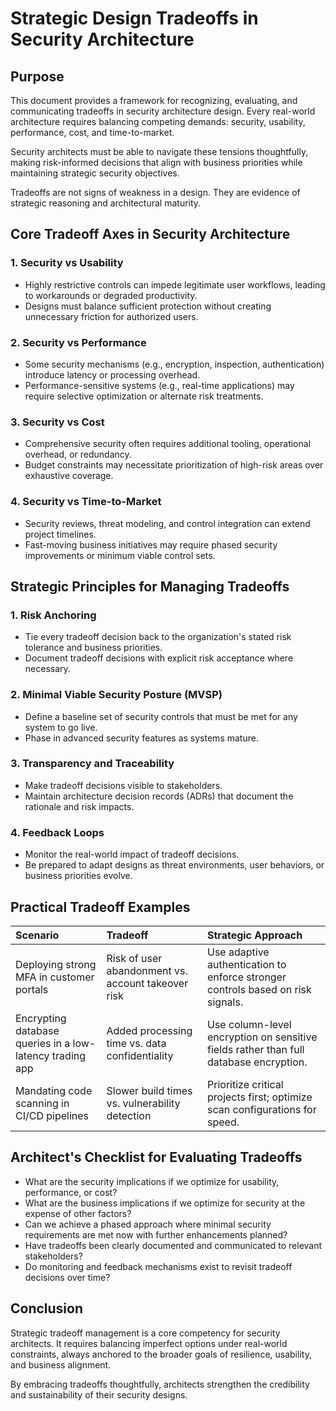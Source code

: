 # Strategic Design Tradeoffs in Security Architecture

## Purpose

This document provides a framework for recognizing, evaluating, and communicating tradeoffs in security architecture design. Every real-world architecture requires balancing competing demands: security, usability, performance, cost, and time-to-market.

Security architects must be able to navigate these tensions thoughtfully, making risk-informed decisions that align with business priorities while maintaining strategic security objectives.

Tradeoffs are not signs of weakness in a design. They are evidence of strategic reasoning and architectural maturity.


## Core Tradeoff Axes in Security Architecture

### 1. Security vs Usability
- Highly restrictive controls can impede legitimate user workflows, leading to workarounds or degraded productivity.
- Designs must balance sufficient protection without creating unnecessary friction for authorized users.

### 2. Security vs Performance
- Some security mechanisms (e.g., encryption, inspection, authentication) introduce latency or processing overhead.
- Performance-sensitive systems (e.g., real-time applications) may require selective optimization or alternate risk treatments.

### 3. Security vs Cost
- Comprehensive security often requires additional tooling, operational overhead, or redundancy.
- Budget constraints may necessitate prioritization of high-risk areas over exhaustive coverage.

### 4. Security vs Time-to-Market
- Security reviews, threat modeling, and control integration can extend project timelines.
- Fast-moving business initiatives may require phased security improvements or minimum viable control sets.


## Strategic Principles for Managing Tradeoffs

### 1. Risk Anchoring
- Tie every tradeoff decision back to the organization's stated risk tolerance and business priorities.
- Document tradeoff decisions with explicit risk acceptance where necessary.

### 2. Minimal Viable Security Posture (MVSP)
- Define a baseline set of security controls that must be met for any system to go live.
- Phase in advanced security features as systems mature.

### 3. Transparency and Traceability
- Make tradeoff decisions visible to stakeholders.
- Maintain architecture decision records (ADRs) that document the rationale and risk impacts.

### 4. Feedback Loops
- Monitor the real-world impact of tradeoff decisions.
- Be prepared to adapt designs as threat environments, user behaviors, or business priorities evolve.


## Practical Tradeoff Examples

| Scenario | Tradeoff | Strategic Approach |
|:---------|:---------|:-------------------|
| Deploying strong MFA in customer portals | Risk of user abandonment vs. account takeover risk | Use adaptive authentication to enforce stronger controls based on risk signals. |
| Encrypting database queries in a low-latency trading app | Added processing time vs. data confidentiality | Use column-level encryption on sensitive fields rather than full database encryption. |
| Mandating code scanning in CI/CD pipelines | Slower build times vs. vulnerability detection | Prioritize critical projects first; optimize scan configurations for speed. |


## Architect's Checklist for Evaluating Tradeoffs

- What are the security implications if we optimize for usability, performance, or cost?
- What are the business implications if we optimize for security at the expense of other factors?
- Can we achieve a phased approach where minimal security requirements are met now with further enhancements planned?
- Have tradeoffs been clearly documented and communicated to relevant stakeholders?
- Do monitoring and feedback mechanisms exist to revisit tradeoff decisions over time?


## Conclusion

Strategic tradeoff management is a core competency for security architects. It requires balancing imperfect options under real-world constraints, always anchored to the broader goals of resilience, usability, and business alignment.

By embracing tradeoffs thoughtfully, architects strengthen the credibility and sustainability of their security designs.
